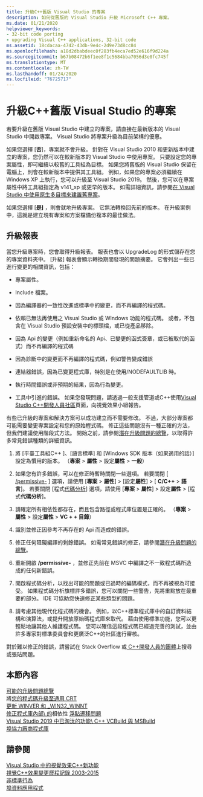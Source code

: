 ```yaml
---
title: 升級C++舊版 Visual Studio 的專案
description: 如何從舊版的 Visual Studio 升級 Microsoft C++ 專案。
ms.date: 01/21/2020
helpviewer_keywords:
- 32-bit code porting
- upgrading Visual C++ applications, 32-bit code
ms.assetid: 18cdacaa-4742-43db-9e4c-2d9e73d8cc84
ms.openlocfilehash: a18d2dbabdeec0f283fb4eca7ed52e616f9d224a
ms.sourcegitcommit: b67b08472b6f1ee8f1c5684bba7056d3e0fc745f
ms.translationtype: MT
ms.contentlocale: zh-TW
ms.lasthandoff: 01/24/2020
ms.locfileid: "76725717"
---
```

# <a name="upgrade-c-projects-from-earlier-versions-of-visual-studio"></a>升級C++舊版 Visual Studio 的專案

若要升級在舊版 Visual Studio 中建立的專案，請直接在最新版本的 Visual Studio 中開啟專案。 Visual Studio 將專案升級為目前架構的優惠。

如果您選擇 [**否**]，專案就不會升級。 針對在 Visual Studio 2010 和更新版本中建立的專案，您仍然可以在較新版本的 Visual Studio 中使用專案。 只要設定您的專案屬性，即可繼續以較舊的工具組為目標。 如果您將舊版的 Visual Studio 保留在電腦上，則會在較新版本中提供其工具組。 例如，如果您的專案必須繼續在 Windows XP 上執行，您可以升級至 Visual Studio 2019。 然後，您可以在專案屬性中將工具組指定為 v141_xp 或更早的版本。 如需詳細資訊，請參閱[在 Visual Studio 中使用原生多目標來建置舊專案](use-native-multi-targeting.md)。

如果您選擇 [**是]** ，則會就地升級專案。 它無法轉換回先前的版本。 在升級案例中，這就是建立現有專案和方案檔備份複本的最佳做法。

## <a name="upgrade-reports"></a>升級報表

當您升級專案時，您會取得升級報表。 報表也會以 UpgradeLog 的形式儲存在您的專案資料夾中。 [升級] 報表會顯示轉換期間發現的問題摘要。 它會列出一些已進行變更的相關資訊，包括：

- 專案屬性。

- Include 檔案。

- 因為編譯器的一致性改進或標準中的變更，而不再編譯的程式碼。

- 依賴已無法再使用之 Visual Studio 或 Windows 功能的程式碼。 或者，不包含在 Visual Studio 預設安裝中的標頭檔，或已從產品移除。

- 因為 Api 的變更（例如重新命名的 Api、已變更的函式簽章，或已被取代的函式）而不再編譯的程式碼

- 因為診斷中的變更而不再編譯的程式碼，例如警告變成錯誤

- 連結器錯誤，因為已變更程式庫，特別是在使用/NODEFAULTLIB 時。

- 執行時間錯誤或非預期的結果，因為行為變更。

- 工具中引進的錯誤。 如果您發現問題，請透過一般支援管道或C++使用[Visual Studio C++開發人員社區](https://developercommunity.visualstudio.com/spaces/62/index.html)頁面，向視覺效果小組報告。

有些已升級的專案和解決方案可以成功建立而不需要修改。 不過，大部分專案都可能需要變更專案設定和您的原始程式碼。 修正這些問題沒有一種正確的方法，但我們建議使用階段式方法。 開始之前，請參閱[潛在升級問題的總覽](../porting/overview-of-potential-upgrade-issues-visual-cpp.md)，以取得許多常見錯誤種類的詳細資訊。

1. 將 [平臺工具組C++ ]、[語言標準] 和 [Windows SDK 版本（如果適用的話）] 設定為慣用的版本。 （**專案** > **屬性** > 設定**屬性** > **一般**）

1. 如果您有許多錯誤，可以在修正時暫時關閉一些選項。 若要關閉 [ [/permissive-](../build/reference/permissive-standards-conformance.md) ] 選項，請使用 [**專案** > **屬性**] > [設定**屬性**] > [ **C/C++**  > **語言**]。 若要關閉 [程式[代碼分析](/visualstudio/code-quality/code-analysis-for-c-cpp-overview)] 選項，請使用 [**專案** > **屬性**] > 設定**屬性** > [程式**代碼分析**]。

1. 請確定所有相依性都存在，而且包含路徑或程式庫位置是正確的。 （**專案** > **屬性** > 設定**屬性** > **VC + + 目錄**）

1. 識別並修正因參考不再存在的 Api 而造成的錯誤。

1. 修正任何阻礙編譯的剩餘錯誤。 如需常見錯誤的修正，請參閱[潛在升級問題的總覽](../porting/overview-of-potential-upgrade-issues-visual-cpp.md)。

1. 重新開啟 **/permissive-** ，並修正先前在 MSVC 中編譯之不一致程式碼所造成的任何新錯誤。

1. 開啟程式碼分析，以找出可能的問題或已過時的編碼模式，而不再被視為可接受。 如果程式碼分析旗標許多錯誤，您可以關閉一些警告，先將重點放在最重要的部分。 IDE 可協助您快速修正某些類型的問題。

1. 請考慮其他現代化程式碼的機會。 例如，以C++標準程式庫中的自訂資料結構和演算法，或提升開放原始碼程式庫來取代。 藉由使用標準功能，您可以更輕鬆地讓其他人維護程式碼。 您可以確信這段程式碼已經過完善的測試，並由許多專家對標準委員會和更廣泛C++的社區進行審核。

對於難以修正的錯誤，請嘗試在 Stack Overflow 或[ C++開發人員的團體](https://developercommunity.visualstudio.com/spaces/62/index.html)上搜尋或張貼問題。

## <a name="in-this-section"></a>本節內容

[可能的升級問題總覽](overview-of-potential-upgrade-issues-visual-cpp.md)\
將[您的程式碼升級至通用 CRT](upgrade-your-code-to-the-universal-crt.md)\
[更新 WINVER 和 _WIN32_WINNT](modifying-winver-and-win32-winnt.md)\
[修正程式庫內部\ 的](fix-your-dependencies-on-library-internals.md)相依性
[浮點遷移問題](floating-point-migration-issues.md)\
[Visual Studio 2019 中已淘汰的功能\ C++ ](features-deprecated-in-visual-studio.md)
[VCBuild 與 MSBuild](build-system-changes.md)\
[埠協力廠商程式庫](porting-third-party-libraries.md)

## <a name="see-also"></a>請參閱

[Visual Studio 中的視覺效果C++新功能](../overview/what-s-new-for-visual-cpp-in-visual-studio.md)\
[視覺C++效果變更歷程記錄 2003-2015](../porting/visual-cpp-change-history-2003-2015.md)\
[非標準行為](../cpp/nonstandard-behavior.md)\
[埠資料應用程式](../data/data-access-programming-mfc-atl.md)
